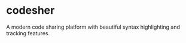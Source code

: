 # codesher
A modern code sharing platform with beautiful syntax highlighting and tracking features.
